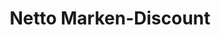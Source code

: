 ---
title: "Netto Marken-Discount"
url: /berlin/netto-marken-discount-treskowallee/
shop: Supermarkt
---